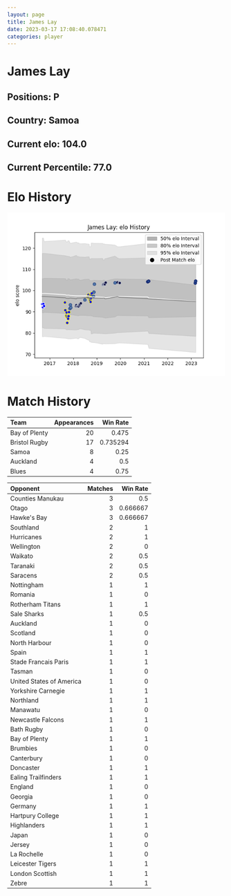 ```yaml
---  
layout: page  
title: James Lay  
date: 2023-03-17 17:08:40.078471  
categories: player  
---
```

# James Lay

## Positions: P

## Country: Samoa

## Current elo: 104.0

## Current Percentile: 77.0

# Elo History


![elo history](history_JamesLay.png)
# Match History


| Team          |   Appearances |   Win Rate |
|:--------------|--------------:|-----------:|
| Bay of Plenty |            20 |   0.475    |
| Bristol Rugby |            17 |   0.735294 |
| Samoa         |             8 |   0.25     |
| Auckland      |             4 |   0.5      |
| Blues         |             4 |   0.75     |

| Opponent                 |   Matches |   Win Rate |
|:-------------------------|----------:|-----------:|
| Counties Manukau         |         3 |   0.5      |
| Otago                    |         3 |   0.666667 |
| Hawke's Bay              |         3 |   0.666667 |
| Southland                |         2 |   1        |
| Hurricanes               |         2 |   1        |
| Wellington               |         2 |   0        |
| Waikato                  |         2 |   0.5      |
| Taranaki                 |         2 |   0.5      |
| Saracens                 |         2 |   0.5      |
| Nottingham               |         1 |   1        |
| Romania                  |         1 |   0        |
| Rotherham Titans         |         1 |   1        |
| Sale Sharks              |         1 |   0.5      |
| Auckland                 |         1 |   0        |
| Scotland                 |         1 |   0        |
| North Harbour            |         1 |   0        |
| Spain                    |         1 |   1        |
| Stade Francais Paris     |         1 |   1        |
| Tasman                   |         1 |   0        |
| United States of America |         1 |   0        |
| Yorkshire Carnegie       |         1 |   1        |
| Northland                |         1 |   1        |
| Manawatu                 |         1 |   0        |
| Newcastle Falcons        |         1 |   1        |
| Bath Rugby               |         1 |   0        |
| Bay of Plenty            |         1 |   1        |
| Brumbies                 |         1 |   0        |
| Canterbury               |         1 |   0        |
| Doncaster                |         1 |   1        |
| Ealing Trailfinders      |         1 |   1        |
| England                  |         1 |   0        |
| Georgia                  |         1 |   0        |
| Germany                  |         1 |   1        |
| Hartpury College         |         1 |   1        |
| Highlanders              |         1 |   1        |
| Japan                    |         1 |   0        |
| Jersey                   |         1 |   0        |
| La Rochelle              |         1 |   0        |
| Leicester Tigers         |         1 |   1        |
| London Scottish          |         1 |   1        |
| Zebre                    |         1 |   1        |
